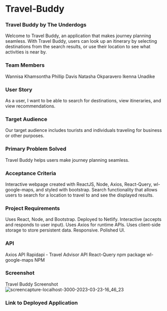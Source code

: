 # Travel-Buddy
### Travel Buddy by The Underdogs
Welcome to Travel Buddy, an application that makes journey planning seamless. With Travel Buddy, users can look up an itinerary by selecting destinations from the search results, or use their location to see what activities is near by.

### Team Members
Wannisa Khamsontha
Phillip Davis
Natasha Okparavero
Ikenna Unadike

### User Story
As a user, I want to be able to search for destinations, view itineraries, and view recommendations.

### Target Audience
Our target audience includes tourists and individuals traveling for business or other purposes.

### Primary Problem Solved
Travel Buddy helps users make journey planning seamless.

### Acceptance Criteria
Interactive webpage created with ReactJS, Node, Axios, React-Query, wl-google-maps, and styled with bootstrap.
Search functionality that allows users to search for a location to travel to and see the displayed results.


### Project Requirements
Uses React, Node, and Bootstrap.
Deployed to Netlify.
Interactive (accepts and responds to user input).
Uses Axios for runtime APIs.
Uses client-side storage to store persistent data.
Responsive.
Polished UI.

### API 
Axios API
Rapidapi - Travel Advisor API
React-Query npm package
wl-google-maps NPM

### Screenshot
Travel Buddy Screenshot
![screencapture-localhost-3000-2023-03-23-16_46_23](https://user-images.githubusercontent.com/70776430/227279316-983a0022-ec08-4c9a-8b57-39f1283813fa.png)

### Link to Deployed Application

